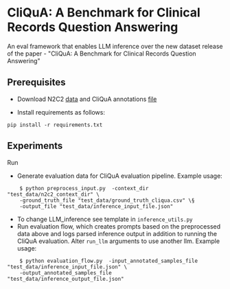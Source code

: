 # CliQuA: A Benchmark for Clinical Records Question Answering
An eval framework that enables LLM inference over the new dataset release of the paper - "CliQuA: A Benchmark for Clinical Records Question Answering"


## Prerequisites
* Download N2C2  [data](url) and CliQuA annotations [file](url)
  

* Install requirements as follows:
```
pip install -r requirements.txt
```

## Experiments
Run  


* Generate evaluation data for CliQuA evaluation pipeline.
Example usage:
``` 
    $ python preprocess_input.py  -context_dir "test_data/n2c2_context_dir" \
    -ground_truth_file "test_data/ground_truth_cliqua.csv" \§
    -output_file "test_data/inference_input_file.json"
```

* To change LLM_inference see template in `inference_utils.py`
*  Run evaluation flow, which creates prompts based on the preprocessed
data above and logs parsed inference output in addition to running the CliQuA
evaluation. Alter `run_llm` arguments to use another llm.
Example usage:
```
    $ python evaluation_flow.py  -input_annotated_samples_file "test_data/inference_input_file.json" \
    -output_annotated_samples_file "test_data/inference_output_file.json"
```